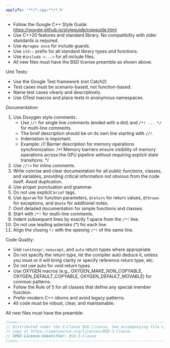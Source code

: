 ```yaml
---
applyTo: '**/*.cpp;**/*.h'
---
```

- Follow the Google C++ Style Guide: https://google.github.io/styleguide/cppguide.html
- Use C++20 features and standard library. No compatibility with older standards is required.
- Use `#pragma once` for include guards.
- Use `std::` prefix for all standard library types and functions.
- Use `#include <...>` for all include files.
- All new files must have the BSD license preamble as shown above.

Unit Tests:
- Use the Google Test framework (not Catch2).
- Test cases must be scenario-based, not function-based.
- Name test cases clearly and descriptively.
- Use GTest macros and place tests in anonymous namespaces.

Documentation:
1. Use Doxygen style comments.
   - Use `//!` for single line comments (ended with a dot) and `/*! ... */` for multi-line comments.
   - The brief description should be on its own line starting with `//!`.
   - Indentation is important.
   - Example:
     //! Barrier description for memory operations synchronization.
     /*!
      Memory barriers ensure visibility of memory operations across the GPU pipeline
      without requiring explicit state transitions.
     */
2. Use `//!<` for inline comments.
3. Write concise and clear documentation for all public functions, classes, and variables, providing critical information not obvious from the code itself. Avoid duplication.
4. Use proper punctuation and grammar.
5. Do not use explicit `brief` tags.
6. Use `@param` for function parameters, `@return` for return values, `@throws` for exceptions, and `@note` for additional notes.
7. Omit detailed documentation for simple functions and classes.
8. Start with `/*!` for multi-line comments.
9. Indent subsequent lines by exactly 1 space from the `/*!` line.
10. Do not use leading asterisks (*) for each line.
11. Align the closing `*/` with the opening `/*!` of the same line.

Code Quality:
- Use `constexpr`, `noexcept`, and `auto` return types where appropriate.
- Do not specify the return type, let the compiler auto deduce it, unless you
  must or it will bring clarity or specify reference return type, etc.
- Do not use auto for void return types.
- Use OXYGEN macros (e.g., OXYGEN_MAKE_NON_COPYABLE, OXYGEN_DEFAULT_COPYABLE,
  OXYGEN_DEFAULT_MOVABLE) for common patterns.
- Follow the Rule of 5 for all classes that define any special member function.
- Prefer modern C++ idioms and avoid legacy patterns.
- All code must be robust, clear, and maintainable.

All new files must have the preamble:
```cpp
//===----------------------------------------------------------------------===//
// Distributed under the 3-Clause BSD License. See accompanying file LICENSE or
// copy at https://opensource.org/licenses/BSD-3-Clause.
// SPDX-License-Identifier: BSD-3-Clause
//===----------------------------------------------------------------------===//
```

